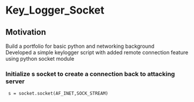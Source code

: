 # Key_Logger_Socket
## Motivation
Build a portfolio for basic python and networking background \
Developed a simple keylogger script with added remote connection feature using python socket module


### Initialize s socket to create a connection back to attacking server
```
 s = socket.socket(AF_INET,SOCK_STREAM)
```



